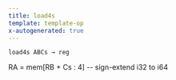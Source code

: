 ```yaml
---
title: load4s
template: template-op
x-autogenerated: true
---
```


`load4s ABCs → reg`

RA = mem[RB + Cs : 4] -- sign-extend i32 to i64
